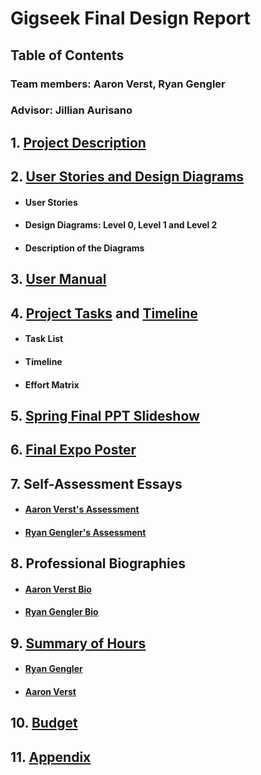 # Gigseek Final Design Report
## Table of Contents
### Team members: Aaron Verst, Ryan Gengler
### Advisor: Jillian Aurisano



## 1. [Project Description]
## 2. [User Stories and Design Diagrams]
- #### User Stories 
- #### Design Diagrams: Level 0, Level 1 and Level 2 
- #### Description of the Diagrams
## 3. [User Manual]
## 4. [Project Tasks] and [Timeline]
- #### Task List
- #### Timeline
- #### Effort Matrix
## 5. [Spring Final PPT Slideshow]
## 6. [Final Expo Poster]
## 7. Self-Assessment Essays
- #### [Aaron Verst's Assessment]
- #### [Ryan Gengler's Assessment]
## 8. Professional Biographies
- #### [Aaron Verst Bio]
- #### [Ryan Gengler Bio]
## 9. [Summary of Hours]
- #### [Ryan Gengler]
- #### [Aaron Verst]
## 10. [Budget]
## 11. [Appendix]


[Project Description]: <https://github.com/aaronverst/GigSeekHost-main/tree/master/docs/Gigseek%20Project%20Description.md>
[User Stories and Design Diagrams]: <https://github.com/aaronverst/GigSeekHost-main/tree/master/docs/Gigseek%20Design%20Diagram.pdf>
[User Manual]: <https://github.com/aaronverst/GigSeekHost-main/tree/master/docs/GigSeek_User_Doc_and_Manual.md>
[Project Tasks]: <https://github.com/aaronverst/GigSeekHost-main/tree/master/docs/TaskList.md>
[Timeline]: <https://github.com/aaronverst/GigSeekHost-main/tree/master/docs/GigSeek%20Timeline%20and%20Effort%20Matrix%20-%20Sheet1.pdf>
[Spring Final PPT Slideshow]: <https://github.com/aaronverst/GigSeekHost-main/tree/master/docs/Gigseek%20Presentation%20Slide%20Deck.pptx>
[Aaron Verst Bio]: <https://github.com/aaronverst/GigSeekHost-main/tree/master/docs/Aaron_Verst%20ProfessionalBiography%20(2).md>
[Budget]: <https://github.com/aaronverst/GigSeekHost-main/tree/master/docs/Gigseek_Budget.md>
[Ryan Gengler Bio]: <https://github.com/aaronverst/GigSeekHost-main/tree/master/docs/Professional%20Biography%20-%20Ryan%20Gengler.md>
[Aaron Verst's Assessment]: <https://github.com/aaronverst/GigSeekHost-main/tree/master/docs/Aaron_Verst_GigSeek_Personal_Assessment.pdf>
[Ryan Gengler's Assessment]: <https://github.com/aaronverst/GigSeekHost-main/tree/master/docs/Capstone%20Assessment%20Ryan%20Gengler.pdf>
[Project Abstract]: <https://github.com/aaronverst/GigSeekHost-main/tree/master/docs/main/Team%20Names%20and%20Project%20Abstract.md>
[Appendix]: <https://github.com/aaronverst/GigSeekHost-main/tree/master/docs/Gigseek%20Appendix.md>
[Final Expo Poster]: <https://github.com/aaronverst/GigSeekHost-main/tree/master/docs/Gigseek%20Final%20Poster.pdf>
[Summary of Hours]: <https://github.com/aaronverst/GigSeekHost-main/blob/master/docs/Summary%20of%20Hours%20Spent.xlsx>
[Ryan Gengler]: <https://github.com/aaronverst/GigSeekHost-main/blob/master/docs/Summary%20of%20Hours%20and%20Justification%20Ryan%20Gengler.pdf>
[Aaron Verst]: <https://github.com/aaronverst/GigSeekHost-main/blob/master/docs/Aaron%20Verst%20Hour%20Analysis%20and%20Justification.docx>





